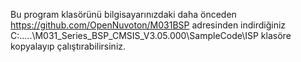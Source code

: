 Bu program klasörünü bilgisayarınızdaki daha önceden https://github.com/OpenNuvoton/M031BSP adresinden indirdiğiniz
C:\.....\M031_Series_BSP_CMSIS_V3.05.000\SampleCode\ISP klasöre kopyalayıp çalıştırabilirsiniz.
